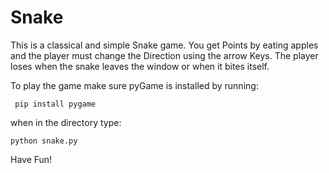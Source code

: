 # Snake
This is a classical and simple Snake game. You get Points by eating 
apples and the player must change the Direction using the arrow Keys.
The player loses when the snake leaves the window or when it bites
itself.

To play the game make sure pyGame is installed by running:
~~~~
 pip install pygame
~~~~
when in the directory type:
~~~~
python snake.py
~~~~
Have Fun!
